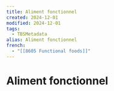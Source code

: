 ```yaml
---
title: Aliment fonctionnel
created: 2024-12-01
modified: 2024-12-01
tags:
  - TBSMetadata
alias: Aliment fonctionnel
french:
  - "[[8605 Functional foods]]"
---
```

# Aliment fonctionnel
